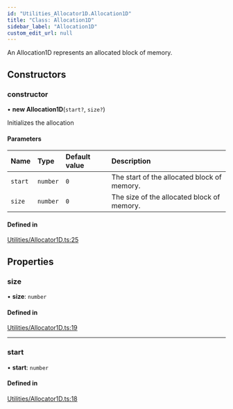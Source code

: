 ```yaml
---
id: "Utilities_Allocator1D.Allocation1D"
title: "Class: Allocation1D"
sidebar_label: "Allocation1D"
custom_edit_url: null
---
```




An Allocation1D represents an allocated block of memory.

## Constructors

### constructor

• **new Allocation1D**(`start?`, `size?`)

Initializes the allocation

#### Parameters

| Name | Type | Default value | Description |
| :------ | :------ | :------ | :------ |
| `start` | `number` | `0` | The start of the allocated block of memory. |
| `size` | `number` | `0` | The size of the allocated block of memory. |

#### Defined in

[Utilities/Allocator1D.ts:25](https://github.com/ZeaInc/zea-engine/blob/41278600/src/Utilities/Allocator1D.ts#L25)

## Properties

### size

• **size**: `number`

#### Defined in

[Utilities/Allocator1D.ts:19](https://github.com/ZeaInc/zea-engine/blob/41278600/src/Utilities/Allocator1D.ts#L19)

___

### start

• **start**: `number`

#### Defined in

[Utilities/Allocator1D.ts:18](https://github.com/ZeaInc/zea-engine/blob/41278600/src/Utilities/Allocator1D.ts#L18)

